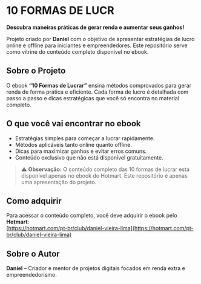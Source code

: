 # 10 FORMAS DE LUCR

**Descubra maneiras práticas de gerar renda e aumentar seus ganhos!**

Projeto criado por **Daniel** com o objetivo de apresentar estratégias de lucro online e offline para iniciantes e empreendedores. Este repositório serve como vitrine do conteúdo completo disponível no ebook.

## Sobre o Projeto

O ebook **“10 Formas de Lucrar”** ensina métodos comprovados para gerar renda de forma prática e eficiente. Cada forma de lucro é detalhada com passo a passo e dicas estratégicas que você só encontra no material completo.

## O que você vai encontrar no ebook

- Estratégias simples para começar a lucrar rapidamente.  
- Métodos aplicáveis tanto online quanto offline.  
- Dicas para maximizar ganhos e evitar erros comuns.  
- Conteúdo exclusivo que não está disponível gratuitamente.

> ⚠️ **Observação:** O conteúdo completo das 10 formas de lucrar está disponível apenas no ebook do Hotmart. Este repositório é apenas uma apresentação do projeto.

## Como adquirir

Para acessar o conteúdo completo, você deve adquirir o ebook pelo **Hotmart**:  
[https://hotmart.com/pt-br/club/daniel-vieira-lima](https://hotmart.com/pt-br/club/daniel-vieira-lima)

## Sobre o Autor

**Daniel** – Criador e mentor de projetos digitais focados em renda extra e empreendedorismo.
